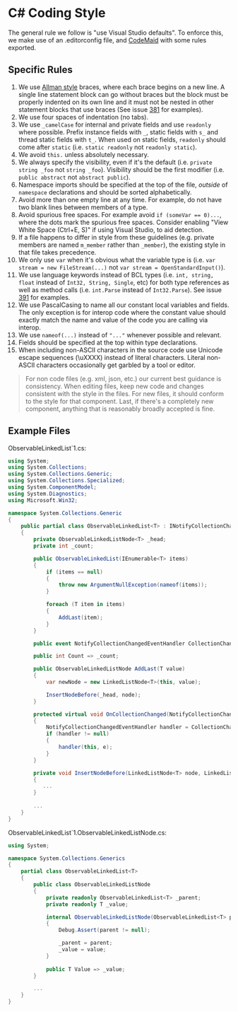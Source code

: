 # C# Coding Style

The general rule we follow is "use Visual Studio defaults".
To enforce this, we make use of an .editorconfig file, and [CodeMaid](https://marketplace.visualstudio.com/items?itemName=SteveCadwallader.CodeMaid) with some rules exported.

## Specific Rules

1. We use [Allman style](http://en.wikipedia.org/wiki/Indent_style#Allman_style) braces, where each brace begins on a new line. A single line statement block can go without braces but the block must be properly indented on its own line and it must not be nested in other statement blocks that use braces (See issue [381](https://github.com/dotnet/corefx/issues/381) for examples). 
1. We use four spaces of indentation (no tabs).
1. We use `_camelCase` for internal and private fields and use `readonly` where possible. Prefix instance fields with `_`, static fields with `s_` and thread static fields with `t_`. When used on static fields, `readonly` should come after `static` (i.e. `static readonly` not `readonly static`).
1. We avoid `this.` unless absolutely necessary. 
1. We always specify the visibility, even if it's the default (i.e.
   `private string _foo` not `string _foo`). Visibility should be the first modifier (i.e. 
   `public abstract` not `abstract public`).
1. Namespace imports should be specified at the top of the file, *outside* of
   `namespace` declarations and should be sorted alphabetically.
1. Avoid more than one empty line at any time. For example, do not have two
   blank lines between members of a type.
1. Avoid spurious free spaces.
   For example avoid `if (someVar == 0)...`, where the dots mark the spurious free spaces.
   Consider enabling "View White Space (Ctrl+E, S)" if using Visual Studio, to aid detection.
1. If a file happens to differ in style from these guidelines (e.g. private members are named `m_member`
   rather than `_member`), the existing style in that file takes precedence.
1. We only use `var` when it's obvious what the variable type is (i.e. `var stream = new FileStream(...)` not `var stream = OpenStandardInput()`).
1. We use language keywords instead of BCL types (i.e. `int, string, float` instead of `Int32, String, Single`, etc) for both type references as well as method calls (i.e. `int.Parse` instead of `Int32.Parse`). See issue [391](https://github.com/dotnet/corefx/issues/391) for examples.
1. We use PascalCasing to name all our constant local variables and fields. The only exception is for interop code where the constant value should exactly match the name and value of the code you are calling via interop.
1. We use ```nameof(...)``` instead of ```"..."``` whenever possible and relevant.
1. Fields should be specified at the top within type declarations.
1. When including non-ASCII characters in the source code use Unicode escape sequences (\uXXXX) instead of literal characters. Literal non-ASCII characters occasionally get garbled by a tool or editor.

> For non code files (e.g. xml, json, etc.) our current best guidance is consistency. When editing files, keep new code and changes consistent with the style in the files.
For new files, it should conform to the style for that component.
Last, if there's a completely new component, anything that is reasonably broadly accepted is fine.

## Example Files

ObservableLinkedList`1.cs:

```C#
using System;
using System.Collections;
using System.Collections.Generic;
using System.Collections.Specialized;
using System.ComponentModel;
using System.Diagnostics;
using Microsoft.Win32;

namespace System.Collections.Generic
{
    public partial class ObservableLinkedList<T> : INotifyCollectionChanged, INotifyPropertyChanged
    {
        private ObservableLinkedListNode<T> _head;
        private int _count;

        public ObservableLinkedList(IEnumerable<T> items)
        {
            if (items == null)
            {
                throw new ArgumentNullException(nameof(items));
            }

            foreach (T item in items)
            {
                AddLast(item);
            }
        }

        public event NotifyCollectionChangedEventHandler CollectionChanged;

        public int Count => _count;

        public ObservableLinkedListNode AddLast(T value) 
        {
            var newNode = new LinkedListNode<T>(this, value);

            InsertNodeBefore(_head, node);
        }

        protected virtual void OnCollectionChanged(NotifyCollectionChangedEventArgs e)
        {
            NotifyCollectionChangedEventHandler handler = CollectionChanged;
            if (handler != null)
            {
                handler(this, e);
            }
        }

        private void InsertNodeBefore(LinkedListNode<T> node, LinkedListNode<T> newNode)
        {
           ...
        }
        
        ...
    }
}
```

ObservableLinkedList`1.ObservableLinkedListNode.cs:

```C#
using System;

namespace System.Collections.Generics
{
    partial class ObservableLinkedList<T>
    {
        public class ObservableLinkedListNode
        {
            private readonly ObservableLinkedList<T> _parent;
            private readonly T _value;

            internal ObservableLinkedListNode(ObservableLinkedList<T> parent, T value)
            {
                Debug.Assert(parent != null);

                _parent = parent;
                _value = value;
            }
            
            public T Value => _value;
        }

        ...
    }
}
```
